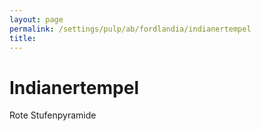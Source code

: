 ```yaml
---
layout: page
permalink: /settings/pulp/ab/fordlandia/indianertempel
title: 
---
```


# Indianertempel

Rote Stufenpyramide

